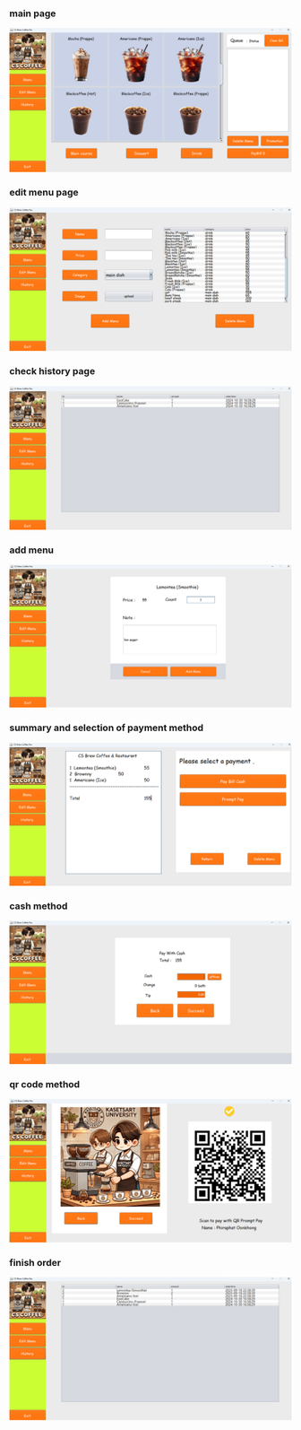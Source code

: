 ### main page

![](src/test/image/main1.png)
### edit menu page

![](src/test/image/edit_menu.png)
### check history page

![](src/test/image/history1.png)
### add menu

![](src/test/image/add_menu.png)
### summary and selection of payment method

![](src/test/image/checkbill.png)
### cash method

![](src/test/image/cash.png)
### qr code method

![](src/test/image/card.png)
### finish order

![](src/test/image/history2.png)

